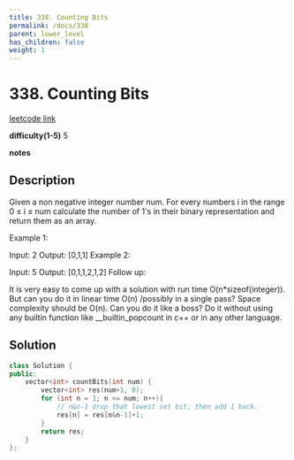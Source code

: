 ```yaml
---
title: 338. Counting Bits
permalink: /docs/338
parent: lower_level
has_children: false
weight: 1
---
```

# 338. Counting Bits
[leetcode link](https://leetcode.com/problems/counting-bits/)

**difficulty(1-5)** 
5

**notes**   


## Description
Given a non negative integer number num. For every numbers i in the range 0 ≤ i ≤ num calculate the number of 1's in their binary representation and return them as an array.

Example 1:

Input: 2
Output: [0,1,1]
Example 2:

Input: 5
Output: [0,1,1,2,1,2]
Follow up:

It is very easy to come up with a solution with run time O(n*sizeof(integer)). But can you do it in linear time O(n) /possibly in a single pass?
Space complexity should be O(n).
Can you do it like a boss? Do it without using any builtin function like __builtin_popcount in c++ or in any other language.


## Solution
```c++
class Solution {
public:
    vector<int> countBits(int num) {
        vector<int> res(num+1, 0);
        for (int n = 1; n <= num; n++){
            // n&n-1 drop that lowest set bit, then add 1 back.
            res[n] = res[n&n-1]+1;
        }
        return res;
    }
};
```

<!-- 
Default label
{: .label }

Blue label
{: .label .label-blue }

Stable
{: .label .label-green }

New release
{: .label .label-purple }

Coming soon
{: .label .label-yellow }

Deprecated
{: .label .label-red } -->
